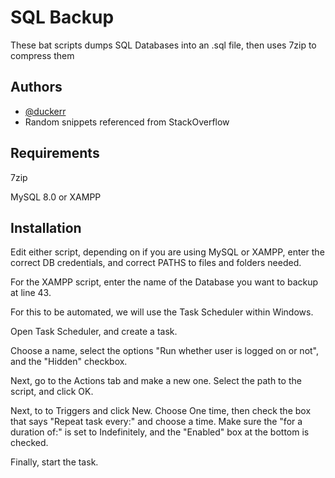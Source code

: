 
# SQL Backup

These bat scripts dumps SQL Databases into an .sql file, then uses 7zip to compress them


## Authors

- [@duckerr](https://www.github.com/duckerr)
- Random snippets referenced from StackOverflow


## Requirements

7zip

MySQL 8.0 or XAMPP


## Installation

Edit either script, depending on if you are using MySQL or XAMPP,  enter the correct DB credentials, and correct PATHS to files and folders needed. 

For the XAMPP script, enter the name of the Database you want to backup at line 43. 

For this to be automated, we will use the Task Scheduler within Windows. 

Open Task Scheduler, and create a task. 

Choose a name, select the options "Run whether user is logged on or not", and the "Hidden" checkbox. 
 
 Next, go to the Actions tab and make a new one. Select the path to the script, and click OK. 
 
 Next, to to Triggers and click New. Choose One time, then check the box that says "Repeat task every:" and choose a time. Make sure the "for a duration of:" is set to Indefinitely, and the "Enabled" box at the bottom is checked. 
 
 Finally, start the task.
    